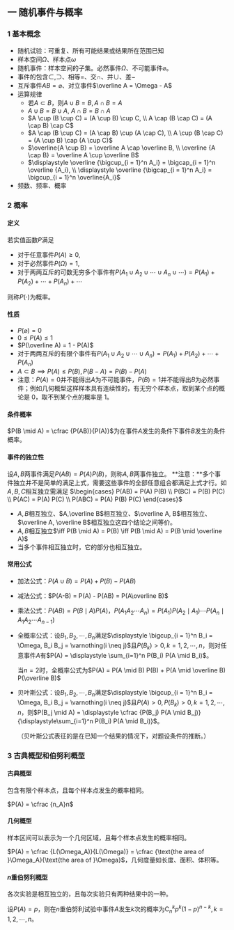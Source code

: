 ## 一 随机事件与概率

### 1 基本概念

- 随机试验：可重复、所有可能结果或结果所在范围已知
- 样本空间$\Omega$、样本点$\omega$
- 随机事件：样本空间的子集。必然事件$\Omega$、不可能事件$\varnothing$。
- 事件的包含$\subset, \supset$、相等$=$、交$\cap$、并$\cup$、差$-$
- 互斥事件$AB = \varnothing$、对立事件$\overline A = \Omega - A$
- 运算规律
  - 若$A \subset B$，则$A \cup B = B, A \cap B = A$
  - $A \cup B = B \cup A, \ A \cap B = B \cap A$
  - $A \cup (B \cup C) = (A \cup B) \cup C, \\ A \cap (B \cap C) = (A \cap B) \cap C$
  - $A \cap (B \cup C) = (A \cap B) \cup (A \cap C), \\ A \cup (B \cap C) = (A \cup B) \cap (A \cup C)$
  - $\overline{A \cup B} = \overline A \cap \overline B, \\ \overline {A \cap B} = \overline A \cup \overline B$
  - $\displaystyle \overline {\bigcup_{i = 1}^n A_i} = \bigcap_{i = 1}^n \overline {A_i}, \\ \displaystyle \overline {\bigcap_{i = 1}^n A_i} = \bigcup_{i = 1}^n \overline{A_i}$
- 频数、频率、概率

### 2 概率

#### 定义

若实值函数$P$满足

- 对于任意事件$P(A) \ge 0,$
- 对于必然事件$P(\Omega) = 1,$
- 对于两两互斥的可数无穷多个事件有$P(A_1 \cup A_2 \cup \cdots \cup A_n \cup \cdots) = P(A_1) + P(A_2) + \cdots + P(A_n) + \cdots$

则称$P(\cdot)$为概率。

#### 性质

- $P(\varnothing) = 0$
- $0 \le P(A) \le 1$
- $P(\overline A) = 1 - P(A)$
- 对于两两互斥的有限个事件有$P(A_1 \cup A_2 \cup \cdots \cup A_n) = P(A_1) + P(A_2) + \cdots +P(A_n)$
- $A \subset B \implies P(A) \le P(B), P(B-A) = P(B) - P(A)$
- 注意：$P(A) = 0$并不能得出$A$为不可能事件，$P(B) = 1$并不能得出$B$为必然事件；例如几何概型这样样本具有连续性的，有无穷个样本点，取到某个点的概论是 0，取不到某个点的概率是 1。

#### 条件概率

$P(B \mid A) = \cfrac {P(AB)}{P(A)}$为在事件$A$发生的条件下事件$B$发生的条件概率。

#### 事件的独立性

设$A, B$两事件满足$P(AB) = P(A) P(B)$，则称$A,B$两事件独立。
**注意：**多个事件独立并不是简单的满足上式，需要这些事件的全部任意组合都满足上式才行。如$A,B,C$相互独立需满足
$\begin{cases} P(AB) = P(A) P(B) \\ P(BC) = P(B) P(C) \\ P(AC) = P(A) P(C) \\ P(ABC) = P(A) P(B) P(C) \end{cases}$

- $A,B$相互独立、$A,\overline B$相互独立、$\overline A, B$相互独立、$\overline A, \overline B$相互独立这四个结论之间等价。
- $A,B$相互独立$\iff P(B \mid A) = P(B) \iff P(B \mid A) = P(B \mid \overline A)$
- 当多个事件相互独立时，它的部分也相互独立。

#### 常用公式

- 加法公式：$P(A \cup B) = P(A) + P(B ) - P(AB)$

- 减法公式：$P(A-B) = P(A) - P(AB) = P(A\overline B)$

- 乘法公式：$P(AB) = P(B \mid A) P(A)$，$P(A_1 A_2 \cdots A_n) = P(A_1) P(A_2 \mid A_1) \cdots P(A_n \mid A_1 A_2 \cdots A_{n-1})$

- 全概率公式：设$B_1, B_2, \cdots, B_n$满足$\displaystyle \bigcup_{i = 1}^n B_i = \Omega, B_i B_j = \varnothing(i \neq j)$且$P(B_k) \gt 0,k = 1, 2, \cdots, n$，则对任意事件$A$有$P(A) = \displaystyle \sum_{i=1}^n P(B_i) P(A \mid B_i)$。

  当$n = 2$时，全概率公式为$P(A) = P(A \mid B) P(B) + P(A \mid \overline B) P(\overline B)$

- 贝叶斯公式：设$B_1, B_2, \cdots, B_n$满足$\displaystyle \bigcup_{i = 1}^n B_i = \Omega, B_i B_j = \varnothing(i \neq j)$且$P(A) \gt 0, P(B_k) \gt 0,k = 1, 2, \cdots, n$，则$P(B_j \mid A) = \displaystyle \cfrac {P(B_j) P(A \mid B_j)}{\displaystyle\sum_{i=1}^n P(B_i) P(A \mid B_i)}$。

  （贝叶斯公式表征的是在已知一个结果的情况下，对题设条件的推断。）

### 3 古典概型和伯努利概型

#### 古典概型

包含有限个样本点，且每个样本点发生的概率相同。

$P(A) = \cfrac {n_A}n$

#### 几何概型

样本区间可以表示为一个几何区域，且每个样本点发生的概率相同。

$P(A) = \cfrac {L(\Omega_A)}{L(\Omega)} = \cfrac {\text{the area of }\Omega_A}{\text{the area of }\Omega}$，几何度量如长度、面积、体积等。

#### $n$重伯努利概型

各次实验是相互独立的，且每次实验只有两种结果中的一种。

设$P(A) = p$，则在$n$重伯努利试验中事件$A$发生$k$次的概率为$\mathrm{C}_n^k p^k(1-p)^{n-k}, k = 1, 2, \cdots, n$。